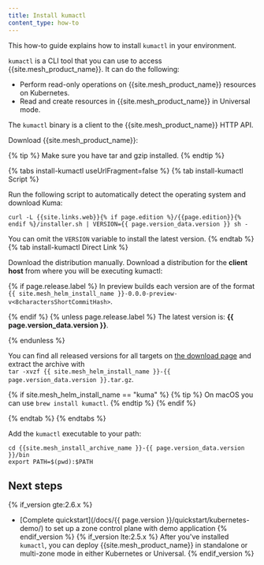 ```yaml
---
title: Install kumactl
content_type: how-to
---
```


This how-to guide explains how to install `kumactl` in your environment.

`kumactl` is a CLI tool that you can use to access {{site.mesh_product_name}}. It can do the following:

* Perform read-only operations on {{site.mesh_product_name}} resources on Kubernetes. 
* Read and create resources in {{site.mesh_product_name}} in Universal mode.

The `kumactl` binary is a client to the {{site.mesh_product_name}} HTTP API. 

Download {{site.mesh_product_name}}:

{% tip %}
Make sure you have tar and gzip installed.
{% endtip %}

{% tabs install-kumactl useUrlFragment=false %}
{% tab install-kumactl Script %}

Run the following script to automatically detect the operating system and download Kuma:

<div class="language-sh">
  <pre class="no-line-numbers"><code>curl -L {{site.links.web}}{% if page.edition %}/{{page.edition}}{% endif %}/installer.sh | VERSION={{ page.version_data.version }} sh -</code></pre>
</div>

You can omit the `VERSION` variable to install the latest version.
{% endtab %}
{% tab install-kumactl Direct Link %}

Download the distribution manually. Download a distribution for the **client host** from where you will be executing kumactl:

{% if page.release.label %}
In preview builds each version are of the format `{{ site.mesh_helm_install_name }}-0.0.0-preview-v<8charactersShortCommitHash>`.

{% endif %}
{% unless page.release.label %}
The latest version is: **{{ page.version_data.version }}**.

{% endunless %}

You can find all released versions for all targets on <a href="{{site.links.download}}/{{ site.mesh_helm_install_name }}-binaries-release/">the download page</a> and extract the archive with\
`tar -xvzf {{ site.mesh_helm_install_name }}-{{ page.version_data.version }}.tar.gz`.

{% if site.mesh_helm_install_name == "kuma" %}
{% tip %}
On macOS you can use `brew install kumactl`.
{% endtip %}
{% endif %}

{% endtab %}
{% endtabs %}

Add the `kumactl` executable to your path:
```
cd {{site.mesh_install_archive_name }}-{{ page.version_data.version }}/bin
export PATH=$(pwd):$PATH
```

## Next steps
{% if_version gte:2.6.x %}
* [Complete quickstart](/docs/{{ page.version }}/quickstart/kubernetes-demo/) to set up a zone control plane with demo application
{% endif_version %}
{% if_version lte:2.5.x %}
After you've installed `kumactl`, you can deploy {{site.mesh_product_name}} in standalone or multi-zone mode in either Kubernetes or Universal.
{% endif_version %}
